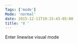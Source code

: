 ```yaml
---
Tags: ['mode']
Mode: 'normal'
date: 2015-12-11T19:15:43-05:00
title: 'V '
---
```


 Enter linewise visual mode
